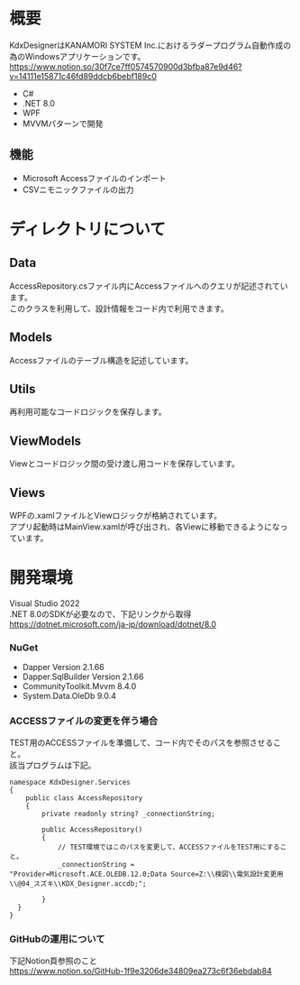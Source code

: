 # 概要
KdxDesignerはKANAMORI SYSTEM Inc.におけるラダープログラム自動作成の為のWindowsアプリケーションです。  
https://www.notion.so/30f7ce7ff0574570900d3bfba87e9d46?v=14111e15871c46fd89ddcb6bebf189c0
- C#
- .NET 8.0  
- WPF  
- MVVMパターンで開発  
## 機能
- Microsoft Accessファイルのインポート
- CSVニモニックファイルの出力

# ディレクトリについて
## Data
AccessRepository.csファイル内にAccessファイルへのクエリが記述されています。  
このクラスを利用して、設計情報をコード内で利用できます。
## Models
Accessファイルのテーブル構造を記述しています。
## Utils
再利用可能なコードロジックを保存します。
## ViewModels
Viewとコードロジック間の受け渡し用コードを保存しています。
## Views
WPFの.xamlファイルとViewロジックが格納されています。  
アプリ起動時はMainView.xamlが呼び出され、各Viewに移動できるようになっています。
# 開発環境
Visual Studio 2022  
.NET 8.0のSDKが必要なので、下記リンクから取得  
https://dotnet.microsoft.com/ja-jp/download/dotnet/8.0  
### NuGet
- Dapper Version 2.1.66
- Dapper.SqlBuilder Version 2.1.66
- CommunityToolkit.Mvvm 8.4.0
- System.Data.OleDb 9.0.4
### ACCESSファイルの変更を伴う場合
TEST用のACCESSファイルを準備して、コード内でそのパスを参照させること。  
該当プログラムは下記。
```
namespace KdxDesigner.Services
{
    public class AccessRepository
    {
        private readonly string? _connectionString;

        public AccessRepository()
        {
            // TEST環境ではこのパスを変更して、ACCESSファイルをTEST用にすること。
            _connectionString = "Provider=Microsoft.ACE.OLEDB.12.0;Data Source=Z:\\検図\\電気設計変更用\\@04_スズキ\\KDX_Designer.accdb;";

        }
  }
}
```
### GitHubの運用について
下記Notion頁参照のこと  
https://www.notion.so/GitHub-1f9e3206de34809ea273c6f36ebdab84
